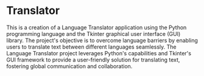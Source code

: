 # Translator
This is a creation of a Language Translator application using the Python programming language and the Tkinter graphical user interface (GUI) library. The project's objective is to overcome language barriers by enabling users to translate text between different languages seamlessly.
The Language Translator project leverages Python's capabilities and Tkinter's GUI framework to provide a user-friendly solution for translating text, fostering global communication and collaboration.
